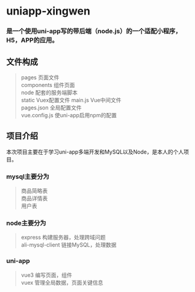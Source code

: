 # uniapp-xingwen
### 是一个使用uni-app写的带后端（node.js）的一个适配小程序，H5，APP的应用。

## 文件构成
> pages 页面文件  
> components 组件页面  
> node 配套的服务端脚本  
> static Vuex配置文件
> main.js Vue中间文件  
> pages.json 全局配置文件  
> vue.config.js 使uni-app启用npm的配置  

## 项目介绍
本次项目主要在于学习uni-app多端开发和MySQL以及Node，是本人的个人项目。

### mysql主要分为
> 商品简略表  
> 商品详情表  
> 用户表
### node主要分为

> express 构建服务器，处理跨域问题  
> ali-mysql-client 链接MySQL，处理数据

### uni-app

> vue3 编写页面，组件  
> vuex 管理全局数据，页面关键信息

